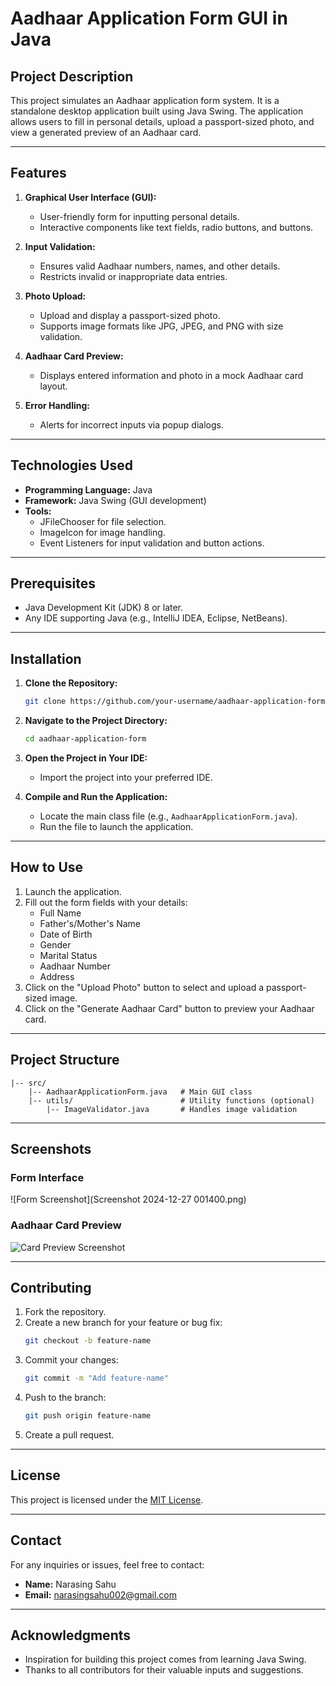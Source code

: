 # Aadhaar Application Form GUI in Java

## Project Description
This project simulates an Aadhaar application form system. It is a standalone desktop application built using Java Swing. The application allows users to fill in personal details, upload a passport-sized photo, and view a generated preview of an Aadhaar card.

---

## Features

1. **Graphical User Interface (GUI):**
   - User-friendly form for inputting personal details.
   - Interactive components like text fields, radio buttons, and buttons.

2. **Input Validation:**
   - Ensures valid Aadhaar numbers, names, and other details.
   - Restricts invalid or inappropriate data entries.

3. **Photo Upload:**
   - Upload and display a passport-sized photo.
   - Supports image formats like JPG, JPEG, and PNG with size validation.

4. **Aadhaar Card Preview:**
   - Displays entered information and photo in a mock Aadhaar card layout.

5. **Error Handling:**
   - Alerts for incorrect inputs via popup dialogs.

---

## Technologies Used

- **Programming Language:** Java
- **Framework:** Java Swing (GUI development)
- **Tools:**
  - JFileChooser for file selection.
  - ImageIcon for image handling.
  - Event Listeners for input validation and button actions.

---

## Prerequisites

- Java Development Kit (JDK) 8 or later.
- Any IDE supporting Java (e.g., IntelliJ IDEA, Eclipse, NetBeans).

---

## Installation

1. **Clone the Repository:**
   ```bash
   git clone https://github.com/your-username/aadhaar-application-form.git
   ```

2. **Navigate to the Project Directory:**
   ```bash
   cd aadhaar-application-form
   ```

3. **Open the Project in Your IDE:**
   - Import the project into your preferred IDE.

4. **Compile and Run the Application:**
   - Locate the main class file (e.g., `AadhaarApplicationForm.java`).
   - Run the file to launch the application.

---

## How to Use

1. Launch the application.
2. Fill out the form fields with your details:
   - Full Name
   - Father's/Mother's Name
   - Date of Birth
   - Gender
   - Marital Status
   - Aadhaar Number
   - Address
3. Click on the "Upload Photo" button to select and upload a passport-sized image.
4. Click on the "Generate Aadhaar Card" button to preview your Aadhaar card.

---

## Project Structure

```
|-- src/
    |-- AadhaarApplicationForm.java   # Main GUI class
    |-- utils/                        # Utility functions (optional)
        |-- ImageValidator.java       # Handles image validation
```

---

## Screenshots

### Form Interface
![Form Screenshot](Screenshot 2024-12-27 001400.png)

### Aadhaar Card Preview
![Card Preview Screenshot](assets/card-preview-screenshot.png)

---

## Contributing

1. Fork the repository.
2. Create a new branch for your feature or bug fix:
   ```bash
   git checkout -b feature-name
   ```
3. Commit your changes:
   ```bash
   git commit -m "Add feature-name"
   ```
4. Push to the branch:
   ```bash
   git push origin feature-name
   ```
5. Create a pull request.

---

## License
This project is licensed under the [MIT License](LICENSE).

---

## Contact
For any inquiries or issues, feel free to contact:

- **Name:** Narasing Sahu
- **Email:** [narasingsahu002@gmail.com](mailto:narasingsahu002@gmail.com)

---

## Acknowledgments
- Inspiration for building this project comes from learning Java Swing.
- Thanks to all contributors for their valuable inputs and suggestions.
